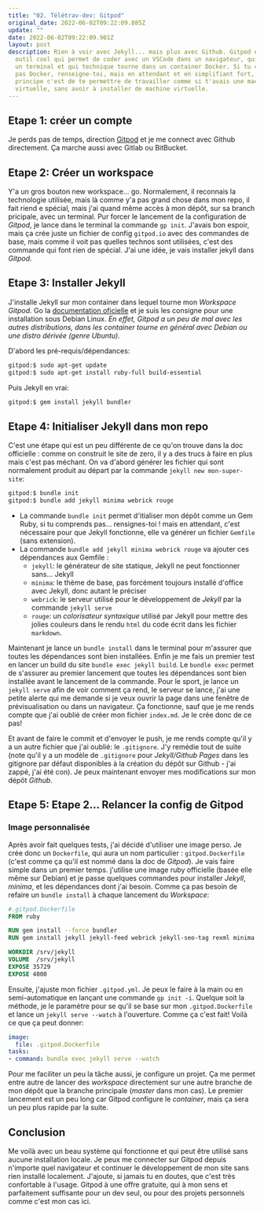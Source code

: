 ```yaml
---
title: "02. Télétrav-dev: Gitpod"
original_date: 2022-06-02T09:22:09.885Z
update: ""
date: 2022-06-02T09:22:09.901Z
layout: post
description: Rien à voir avec Jekyll... mais plus avec Github. Gitpod est un
  outil cool qui permet de coder avec un VSCode dans un navigateur, qui possède
  un terminal et qui technique tourne dans un container Docker. Si tu connais
  pas Docker, renseigne-toi, mais en attendant et en simplifiant fort, le
  principe c'est de te permettre de travailler comme si t'avais une machine
  virtuelle, sans avoir à installer de machine virtuelle.
---
```

 

## Etape 1: créer un compte

Je perds pas de temps, direction [Gitpod](https://gitpod.io) et je me connect avec Github directement. Ça marche aussi avec Gitlab ou BitBucket.

## Etape 2: Créer un workspace

Y'a un gros bouton new workspace... go. Normalement, il reconnais la technologie utilisée, mais là comme y'a pas grand chose dans mon repo, il fait riend e spécial, mais j'ai quand même accès à mon dépôt, sur sa branch pricipale, avec un terminal. Pur forcer le lancement de la configuration de *Gitpod*, je lance dans le terminal la commande `gp init`. J'avais bon espoir, mais ça crée juste un fichier de config `gitpod.io` avec des commandes de base, mais comme il voit pas quelles technos sont utilisées, c'est des commande qui font rien de spécial. J'ai une idée, je vais installer jekyll dans *Gitpod*.

## Etape 3: Installer Jekyll

J'installe Jekyll sur mon container dans lequel tourne mon *Workspace Gitpod*. Go la [documentation oficielle](https://jekyllrb/docs/installation/) et je suis les consigne pour une installation sous Debian Linux. *En effet, Gitpod a un peu de mal avec les autres distributions, dans les container tourne en général avec Debian ou une distro dérivée (genre Ubuntu).*

D'abord les pré-requis/dépendances:

```bash
gitpod:$ sudo apt-get update
gitpod:$ sudo apt-get install ruby-full build-essential
```

Puis Jekyll en vrai:

```bash
gitpod:$ gem install jekyll bundler
```

## Etape 4: Initialiser Jekyll dans mon repo

C'est une étape qui est un peu différente de ce qu'on trouve dans la doc officielle : comme on construit le site de zero, il y a des trucs à faire en plus mais c'est pas méchant. On va d'abord générer les fichier qui sont normalement produit au départ par la commande `jekyll new mon-super-site`:

```bash
gitpod:$ bundle init
gitpod:$ bundle add jekyll minima webrick rouge
```

* La commande `bundle init` permet d'itialiser mon dépôt comme un Gem Ruby, si tu comprends pas... rensignes-toi ! mais en attendant, c'est nécessaire pour que Jekyll fonctionne, elle va générer un fichier `Gemfile` (sans extension).
* La commande `bundle add jekyll minima webrick rouge` va ajouter ces dépendances aux Gemfile :
  * `jekyll`: le générateur de site statique, Jekyll ne peut fonctionner sans... Jekyll
  * `minima`: le thème de base, pas forcément toujours installé d'office avec Jekyll, donc autant le préciser
  * `webrick`: le serveur utilisé pour le développement de *Jekyll* par la commande `jekyll serve`
  * `rouge`: un *colorisateur syntaxique* utilisé par Jekyll pour mettre des jolies couleurs dans le rendu `html` du code écrit dans les fichier `markdown`.

Maintenant je lance un `bundle install` dans le terminal pour m'assurer que toutes les dépendances sont bien installées. Enfin je me fais un premier test en lancer un build du site `bundle exec jekyll build`. Le `bundle exec` permet de s'assurer au premier lancement que toutes les dépendances sont bien installée avant le lancement de la commande. Pour le sport, je lance un `jekyll serve` afin de voir comment ça rend, le serveur se lance, j'ai une petite alerte qui me demande si je veux ouvrir la page dans une fenêtre de prévisualisation ou dans un navigateur. Ça fonctionne, sauf que je me rends compte que j'ai oublié de créer mon fichier `index.md`. Je le crée donc de ce pas!

Et avant de faire le commit et d'envoyer le push, je me rends compte qu'il y a un autre fichier que j'ai oublié: le `.gitignore`. J'y remédie tout de suite (note qu'il y a un modèle de `.gitignore` pour *Jekyll/Github Pages* dans les gitignore par défaut disponibles à la création du dépôt sur Github - j'ai zappé, j'ai été con). Je peux maintenant envoyer mes modifications sur mon dépôt *Github*.

## Etape 5: Etape 2... Relancer la config de Gitpod

### Image personnalisée

Après avoir fait quelques tests, j'ai décidé d'utiliser une image perso. Je crée donc un `Dockerfile`, qui aura un nom particulier : `gitpod.Dockerfile` (c'est comme ça qu'il est nommé dans la doc de *Gitpod*). Je vais faire simple dans un premier temps. j'utilise une image ruby officielle (basée elle même sur Debian) et je passe quelques commandes pour installer *Jekyll*, *minima*, et les dépendances dont j'ai besoin. Comme ça pas besoin de refaire un `bundle install` à chaque lancement du *Workspace*:

```dockerfile
#.gitpod.Dockerfile
FROM ruby

RUN gem install --force bundler
RUN gem install jekyll jekyll-feed webrick jekyll-seo-tag rexml minima

WORKDIR /srv/jekyll
VOLUME  /srv/jekyll
EXPOSE 35729
EXPOSE 4000
```

Ensuite, j'ajuste mon fichier `.gitpod.yml`. Je peux le faire à la main ou en semi-automatique en lançant une commande `gp init -i`. Quelque soit la méthode, je le paramètre pour se qu'il se base sur mon `.gitpod.Dockerfile` et lance un `jekyll serve --watch` à l'ouverture. Comme ça c'est fait! Voilà ce que ça peut donner:

```yaml
image: 
  file: .gitpod.Dockerfile
tasks:
- command: bundle exec jekyll serve --watch
```

Pour me faciliter un peu la tâche aussi, je configure un projet. Ça me permet entre autre de lancer des *workspace* directement sur une autre branche de mon dépôt que la branche principale (*master* dans mon cas). Le premier lancement est un peu long car Gitpod configure le *container*, mais ça sera un peu plus rapide par la suite.

## Conclusion

Me voilà avec un beau système qui fonctionne et qui peut être utilisé sans aucune installation locale. Je peux me connecter sur Gitpod depuis n'importe quel navigateur et continuer le développement de mon site sans rien installé localement. J'ajoute, si jamais tu en doutes, que c'est très confortable à l'usage. Gitpod à une offre gratuite, qui à mon sens et parfaitement suffisante pour un dev seul, ou pour des projets personnels comme c'est mon cas ici.
